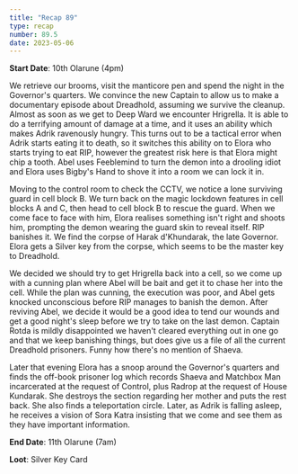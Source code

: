 ```yaml
---
title: "Recap 89"
type: recap
number: 89.5
date: 2023-05-06
---
```


**Start Date**:  10th Olarune (4pm)

We retrieve our brooms, visit the manticore pen and spend the night in the Governor's quarters. We convince the new Captain to allow us to make a documentary episode about Dreadhold, assuming we survive the cleanup.  Almost as soon as we get to Deep Ward we encounter Hrigrella. It is able to do a terrifying amount of damage at a time, and it uses an ability which makes Adrik ravenously hungry. This turns out to be a tactical error when Adrik starts eating it to death, so it switches this ability on to Elora who starts trying to eat RIP, however the greatest risk here is that Elora might chip a tooth. Abel uses Feeblemind to turn the demon into a drooling idiot and Elora uses Bigby's Hand to shove it into a room we can lock it in.

Moving to the control room to check the CCTV, we notice a lone surviving guard in cell block B. We turn back on the magic lockdown features in cell blocks A and C, then head to cell block B to rescue the guard. When we come face to face with him, Elora realises something isn't right and shoots him, prompting the demon wearing the guard skin to reveal itself. RIP banishes it.  We find the corpse of Harak d'Khundarak, the late Governor. Elora gets a Silver key from the corpse, which seems to be the master key to Dreadhold.

We decided we should try to get Hrigrella back into a cell, so we come up with a cunning plan where Abel will be bait and get it to chase her into the cell. While the plan was cunning, the execution was poor, and Abel gets knocked unconscious before RIP manages to banish the demon. After reviving Abel, we decide it would be a good idea to tend our wounds and get a good night's sleep before we try to take on the last demon. Captain Rotda is mildly disappointed we haven't cleared everything out in one go and that we keep banishing things, but does give us a file of all the current Dreadhold prisoners. Funny how there's no mention of Shaeva.

Later that evening Elora has a snoop around the Governor's quarters and finds the off-book prisoner log which records Shaeva and Matchbox Man incarcerated at the request of Control, plus Radrop at the request of House Kundarak. She destroys the section regarding her mother and puts the rest back. She also finds a teleportation circle. Later, as Adrik is falling asleep, he receives a vision of Sora Katra insisting that we come and see them as they have important information.

**End Date**:  11th Olarune (7am)

**Loot**: Silver Key Card
